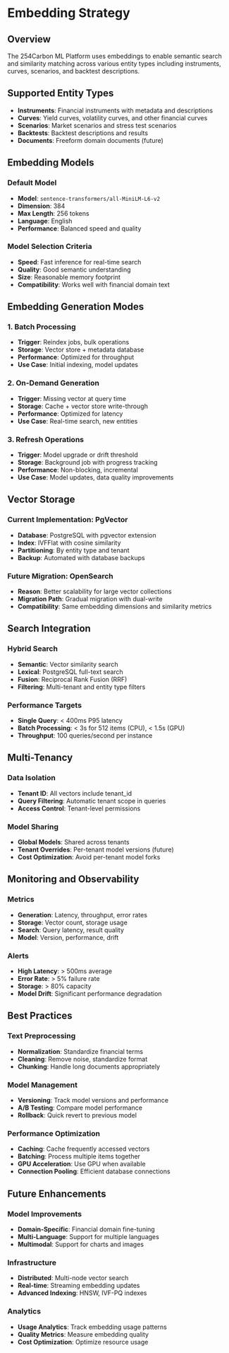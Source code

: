 # Embedding Strategy

## Overview

The 254Carbon ML Platform uses embeddings to enable semantic search and similarity matching across various entity types including instruments, curves, scenarios, and backtest descriptions.

## Supported Entity Types

- **Instruments**: Financial instruments with metadata and descriptions
- **Curves**: Yield curves, volatility curves, and other financial curves
- **Scenarios**: Market scenarios and stress test scenarios
- **Backtests**: Backtest descriptions and results
- **Documents**: Freeform domain documents (future)

## Embedding Models

### Default Model
- **Model**: `sentence-transformers/all-MiniLM-L6-v2`
- **Dimension**: 384
- **Max Length**: 256 tokens
- **Language**: English
- **Performance**: Balanced speed and quality

### Model Selection Criteria
- **Speed**: Fast inference for real-time search
- **Quality**: Good semantic understanding
- **Size**: Reasonable memory footprint
- **Compatibility**: Works well with financial domain text

## Embedding Generation Modes

### 1. Batch Processing
- **Trigger**: Reindex jobs, bulk operations
- **Storage**: Vector store + metadata database
- **Performance**: Optimized for throughput
- **Use Case**: Initial indexing, model updates

### 2. On-Demand Generation
- **Trigger**: Missing vector at query time
- **Storage**: Cache + vector store write-through
- **Performance**: Optimized for latency
- **Use Case**: Real-time search, new entities

### 3. Refresh Operations
- **Trigger**: Model upgrade or drift threshold
- **Storage**: Background job with progress tracking
- **Performance**: Non-blocking, incremental
- **Use Case**: Model updates, data quality improvements

## Vector Storage

### Current Implementation: PgVector
- **Database**: PostgreSQL with pgvector extension
- **Index**: IVFFlat with cosine similarity
- **Partitioning**: By entity type and tenant
- **Backup**: Automated with database backups

### Future Migration: OpenSearch
- **Reason**: Better scalability for large vector collections
- **Migration Path**: Gradual migration with dual-write
- **Compatibility**: Same embedding dimensions and similarity metrics

## Search Integration

### Hybrid Search
- **Semantic**: Vector similarity search
- **Lexical**: PostgreSQL full-text search
- **Fusion**: Reciprocal Rank Fusion (RRF)
- **Filtering**: Multi-tenant and entity type filters

### Performance Targets
- **Single Query**: < 400ms P95 latency
- **Batch Processing**: < 3s for 512 items (CPU), < 1.5s (GPU)
- **Throughput**: 100 queries/second per instance

## Multi-Tenancy

### Data Isolation
- **Tenant ID**: All vectors include tenant_id
- **Query Filtering**: Automatic tenant scope in queries
- **Access Control**: Tenant-level permissions

### Model Sharing
- **Global Models**: Shared across tenants
- **Tenant Overrides**: Per-tenant model versions (future)
- **Cost Optimization**: Avoid per-tenant model forks

## Monitoring and Observability

### Metrics
- **Generation**: Latency, throughput, error rates
- **Storage**: Vector count, storage usage
- **Search**: Query latency, result quality
- **Model**: Version, performance, drift

### Alerts
- **High Latency**: > 500ms average
- **Error Rate**: > 5% failure rate
- **Storage**: > 80% capacity
- **Model Drift**: Significant performance degradation

## Best Practices

### Text Preprocessing
- **Normalization**: Standardize financial terms
- **Cleaning**: Remove noise, standardize format
- **Chunking**: Handle long documents appropriately

### Model Management
- **Versioning**: Track model versions and performance
- **A/B Testing**: Compare model performance
- **Rollback**: Quick revert to previous model

### Performance Optimization
- **Caching**: Cache frequently accessed vectors
- **Batching**: Process multiple items together
- **GPU Acceleration**: Use GPU when available
- **Connection Pooling**: Efficient database connections

## Future Enhancements

### Model Improvements
- **Domain-Specific**: Financial domain fine-tuning
- **Multi-Language**: Support for multiple languages
- **Multimodal**: Support for charts and images

### Infrastructure
- **Distributed**: Multi-node vector search
- **Real-time**: Streaming embedding updates
- **Advanced Indexing**: HNSW, IVF-PQ indexes

### Analytics
- **Usage Analytics**: Track embedding usage patterns
- **Quality Metrics**: Measure embedding quality
- **Cost Optimization**: Optimize resource usage
